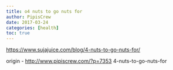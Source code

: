 ```yaml
---
title: o4 nuts to go nuts for
author: PipisCrew
date: 2017-03-24
categories: [health]
toc: true
---
```


https://www.sujajuice.com/blog/4-nuts-to-go-nuts-for/

origin - http://www.pipiscrew.com/?p=7353 4-nuts-to-go-nuts-for